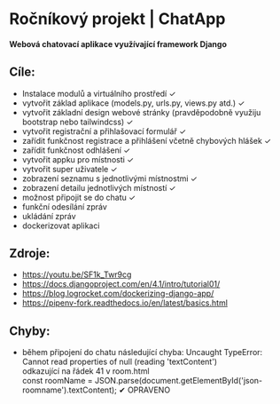# Ročníkový projekt | ChatApp
#### Webová chatovací aplikace využívající framework Django

## Cíle:
- Instalace modulů a virtuálního prostředí &check;
- vytvořit základ aplikace (models.py, urls.py, views.py atd.) &check;
- vytvořit základní design webové stránky (pravděpodobně využiju bootstrap nebo tailwindcss) &check;
- vytvořit registrační a přihlašovací formulář &check;
- zařídit funkčnost registrace a přihlášení včetně chybových hlášek &check;
- zařídit funkčnost odhlášení &check;
- vytvořit appku pro místnosti &check;
- vytvořit super uživatele &check;
- zobrazení seznamu s jednotlivými místnostmi &check;
- zobrazení detailu jednotlivých místností &check;
- možnost připojit se do chatu &check;
- funkční odesílání zpráv
- ukládání zpráv
- dockerizovat aplikaci

## Zdroje:
- https://youtu.be/SF1k_Twr9cg
- https://docs.djangoproject.com/en/4.1/intro/tutorial01/
- https://blog.logrocket.com/dockerizing-django-app/
- https://pipenv-fork.readthedocs.io/en/latest/basics.html

## Chyby:
- během připojení do chatu následující chyba: Uncaught TypeError: Cannot read properties of null (reading 'textContent')<br/>
odkazující na řádek 41 v room.html <br/>
const roomName = JSON.parse(document.getElementById('json-roomname').textContent); &#10004; OPRAVENO

